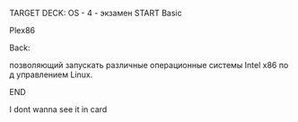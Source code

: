 TARGET DECK: OS - 4 - экзамен
START
Basic

Рlеx86  

Back: 

позволяющий запускать различные операционные системы Intel х86 под управлением Linux.

END


I dont  wanna see it in card

